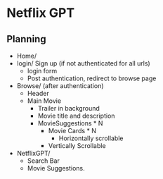 # Netflix GPT

## Planning

-   Home/
-   login/ Sign up (if not authenticated for all urls)
    -   login form
    -   Post authentication, redirect to browse page
-   Browse/ (after authentication)
    -   Header
    -   Main Movie
        -   Trailer in background
        -   Movie title and description
        -   MovieSuggestions \* N
            -   Movie Cards \* N
                -   Horizontally scrollable
            *   Vertically Scrollable
-   NetflixGPT/
    -   Search Bar
    *   Movie Suggestions.
